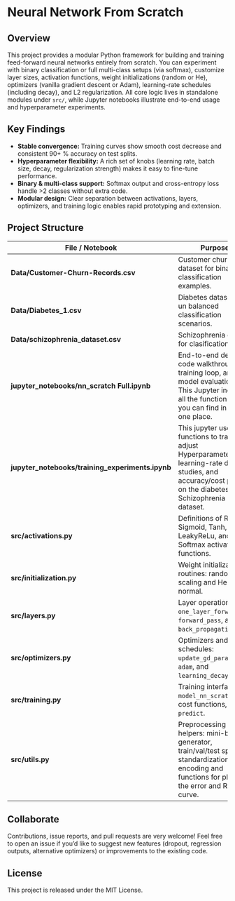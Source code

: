# Neural Network From Scratch

## Overview  
This project provides a modular Python framework for building and training feed-forward neural networks entirely from scratch. You can experiment with binary classification or full multi-class setups (via softmax), customize layer sizes, activation functions, weight initializations (random or He), optimizers (vanilla gradient descent or Adam), learning-rate schedules (including decay), and L2 regularization. All core logic lives in standalone modules under `src/`, while Jupyter notebooks illustrate end-to-end usage and hyperparameter experiments.

## Key Findings  
- **Stable convergence:** Training curves show smooth cost decrease and consistent 90+ % accuracy on test splits.  
- **Hyperparameter flexibility:** A rich set of knobs (learning rate, batch size, decay, regularization strength) makes it easy to fine-tune performance.  
- **Binary & multi-class support:** Softmax output and cross-entropy loss handle >2 classes without extra code.  
- **Modular design:** Clear separation between activations, layers, optimizers, and training logic enables rapid prototyping and extension.

## Project Structure

| File / Notebook                                    | Purpose                                                                          |
|----------------------------------------------------|----------------------------------------------------------------------------------|
| **Data/Customer-Churn-Records.csv**                | Customer churn dataset for binary classification examples.                       |
| **Data/Diabetes_1.csv**                            | Diabetes dataset for un balanced classification scenarios.                       |
| **Data/schizophrenia_dataset.csv**                 | Schizophrenia dataset for clasification.                                         |
| **jupyter_notebooks/nn_scratch Full.ipynb**        | End-to-end demo: code walkthrough, training loop, and model evaluation. This Jupyter includes all the function that you can find in `src/` in one place.          |
| **jupyter_notebooks/training_experiments.ipynb**   | This jupyter uses `src/` functions to train and adjust Hyperparameter, learning-rate decay studies, and accuracy/cost plots on the diabetes and Schizophrenia dataset.     |
| **src/activations.py**                             | Definitions of ReLU, Sigmoid, Tanh, LeakyReLu, and Softmax activation functions.           |
| **src/initialization.py**                          | Weight initialization routines: random scaling and He normal.                    |
| **src/layers.py**                                  | Layer operations: `one_layer_forward`, `forward_pass`, and `back_propagation`.   |
| **src/optimizers.py**                              | Optimizers and schedules: `update_gd_parameters`, `adam`, and `learning_decay`.  |
| **src/training.py**                                | Training interface: `model_nn_scratch`, cost functions, and `predict`.           |
| **src/utils.py**                                   | Preprocessing helpers: mini-batch generator, train/val/test split, standardization, label encoding and functions for ploting the error and ROC curve. |




## Collaborate  
Contributions, issue reports, and pull requests are very welcome! Feel free to open an issue if you’d like to suggest new features (dropout, regression outputs, alternative optimizers) or improvements to the existing code.

## License  
This project is released under the MIT License.  

